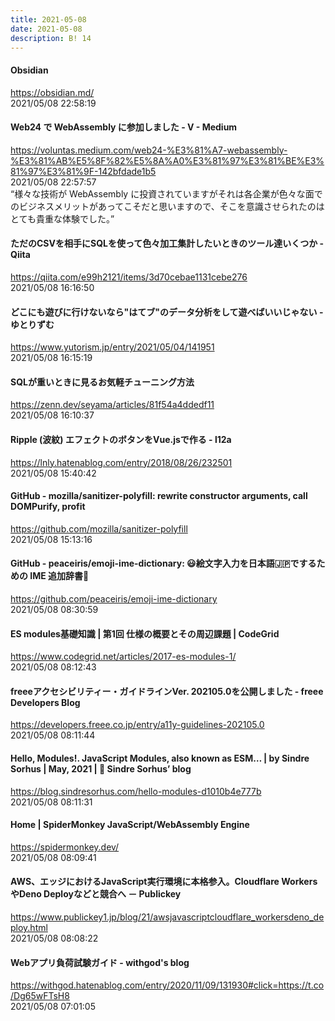 ```yaml
---
title: 2021-05-08
date: 2021-05-08
description: B! 14
---
```


#### Obsidian
https://obsidian.md/<br>
2021/05/08 22:58:19<br>


#### Web24 で WebAssembly に参加しました - V - Medium
https://voluntas.medium.com/web24-%E3%81%A7-webassembly-%E3%81%AB%E5%8F%82%E5%8A%A0%E3%81%97%E3%81%BE%E3%81%97%E3%81%9F-142bfdade1b5<br>
2021/05/08 22:57:57<br>
“様々な技術が WebAssembly に投資されていますがそれは各企業が色々な面でのビジネスメリットがあってこそだと思いますので、そこを意識させられたのはとても貴重な体験でした。”


#### ただのCSVを相手にSQLを使って色々加工集計したいときのツール達いくつか - Qiita
https://qiita.com/e99h2121/items/3d70cebae1131cebe276<br>
2021/05/08 16:16:50<br>


#### どこにも遊びに行けないなら"はてブ"のデータ分析をして遊べばいいじゃない - ゆとりずむ
https://www.yutorism.jp/entry/2021/05/04/141951<br>
2021/05/08 16:15:19<br>


#### SQLが重いときに見るお気軽チューニング方法
https://zenn.dev/seyama/articles/81f54a4ddedf11<br>
2021/05/08 16:10:37<br>


#### Ripple (波紋) エフェクトのボタンをVue.jsで作る - l12a
https://lnly.hatenablog.com/entry/2018/08/26/232501<br>
2021/05/08 15:40:42<br>


#### GitHub - mozilla/sanitizer-polyfill: rewrite constructor arguments, call DOMPurify, profit
https://github.com/mozilla/sanitizer-polyfill<br>
2021/05/08 15:13:16<br>


#### GitHub - peaceiris/emoji-ime-dictionary: 😃絵文字入力を日本語🇯🇵でするための IME 追加辞書📙
https://github.com/peaceiris/emoji-ime-dictionary<br>
2021/05/08 08:30:59<br>


#### ES modules基礎知識 | 第1回 仕様の概要とその周辺課題 | CodeGrid
https://www.codegrid.net/articles/2017-es-modules-1/<br>
2021/05/08 08:12:43<br>


#### freeeアクセシビリティー・ガイドラインVer. 202105.0を公開しました - freee Developers Blog
https://developers.freee.co.jp/entry/a11y-guidelines-202105.0<br>
2021/05/08 08:11:44<br>


#### Hello, Modules!. JavaScript Modules, also known as ESM… | by Sindre Sorhus | May, 2021 | 🦄 Sindre Sorhus’ blog
https://blog.sindresorhus.com/hello-modules-d1010b4e777b<br>
2021/05/08 08:11:31<br>


#### Home | SpiderMonkey JavaScript/WebAssembly Engine
https://spidermonkey.dev/<br>
2021/05/08 08:09:41<br>


#### AWS、エッジにおけるJavaScript実行環境に本格参入。Cloudflare WorkersやDeno Deployなどと競合へ － Publickey
https://www.publickey1.jp/blog/21/awsjavascriptcloudflare_workersdeno_deploy.html<br>
2021/05/08 08:08:22<br>


#### Webアプリ負荷試験ガイド - withgod's blog
https://withgod.hatenablog.com/entry/2020/11/09/131930#click=https://t.co/Dg65wFTsH8<br>
2021/05/08 07:01:05<br>


